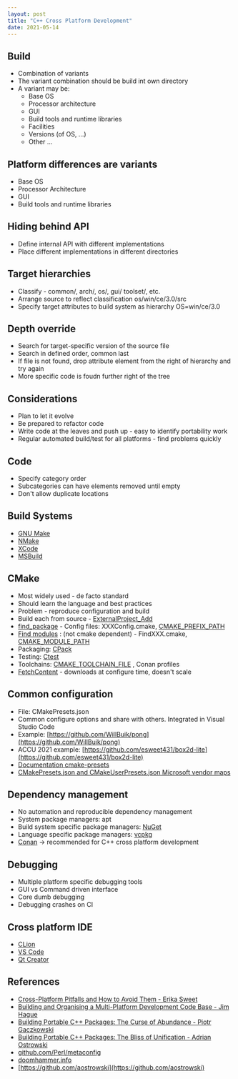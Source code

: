 ```yaml
---
layout: post
title: "C++ Cross Platform Development"
date: 2021-05-14
---
```


## Build
* Combination of variants
* The variant combination should be build int own directory
* A variant may be:
  * Base OS
  * Processor architecture
  * GUI
  * Build tools and runtime libraries
  * Facilities
  * Versions (of OS, ...) 
  * Other ...

## Platform differences are variants
* Base OS
* Processor Architecture
* GUI
* Build tools and runtime libraries

## Hiding behind API
* Define internal API with different implementations
* Place different implementations in different directories

## Target hierarchies
* Classify - common/, arch/, os/, gui/ toolset/, etc.
* Arrange source to reflect classification os/win/ce/3.0/src
* Specify target attributes to build system as hierarchy OS=win/ce/3.0

## Depth override
* Search for target-specific version of the source file
* Search in defined order, common last
* If file is not found, drop attribute element from the right of hierarchy and try again
* More specific code is foudn further right of the tree

## Considerations
* Plan to let it evolve
* Be prepared to refactor code
* Write code at the leaves and push up - easy to identify portability work
* Regular automated build/test for all platforms - find problems quickly

## Code 
* Specify category order
* Subcategories can have elements removed until empty
* Don't allow duplicate locations

## Build Systems
* [GNU Make](https://www.gnu.org/software/make/manual/make.html)
* [NMake](https://docs.microsoft.com/en-us/cpp/build/reference/nmake-reference?view=msvc-160)
* [XCode](https://developer.apple.com/xcode/)
* [MSBuild](https://docs.microsoft.com/en-us/visualstudio/msbuild/msbuild?view=vs-2019)

## CMake
* Most widely used - de facto standard
* Should learn the language and best practices
* Problem - reproduce configuration and build
* Build each from source - [ExternalProject_Add](https://cmake.org/cmake/help/latest/module/ExternalProject.html)
* [find_package](https://cmake.org/cmake/help/latest/command/find_package.html) - Config files: XXXConfig.cmake, [CMAKE_PREFIX_PATH](https://cmake.org/cmake/help/latest/variable/CMAKE_PREFIX_PATH.html)
* [Find modules](https://cmake.org/cmake/help/latest/manual/cmake-developer.7.html) : (not cmake dependent) - FindXXX.cmake, [CMAKE_MODULE_PATH](https://cmake.org/cmake/help/latest/variable/CMAKE_MODULE_PATH.html)
* Packaging: [CPack](https://cmake.org/cmake/help/latest/module/CPack.html)
* Testing: [Ctest](https://cmake.org/cmake/help/v2.8.12/ctest.html)
* Toolchains: [CMAKE_TOOLCHAIN_FILE](https://cmake.org/cmake/help/latest/variable/CMAKE_TOOLCHAIN_FILE.html) , Conan profiles
* [FetchContent](https://cmake.org/cmake/help/latest/module/FetchContent.html) - downloads at configure time, doesn't scale

## Common configuration
* File: CMakePresets.json
* Common configure options and share with others. Integrated in Visual Studio Code
* Example: [https://github.com/WillBuik/pong](https://github.com/WillBuik/pong)
* ACCU 2021 example: [https://github.com/esweet431/box2d-lite](https://github.com/esweet431/box2d-lite)
* [Documentation cmake-presets](https://cmake.org/cmake/help/latest/manual/cmake-presets.7.html)
* [CMakePresets.json and CMakeUserPresets.json Microsoft vendor maps](https://docs.microsoft.com/en-us/cpp/build/cmake-presets-json-reference?view=msvc-160)

## Dependency management
* No automation and reproducible dependency management
* System package managers: apt
* Build system specific package managers: [NuGet](https://www.nuget.org/)
* Language specific package managers: [vcpkg](https://vcpkg.io/en/index.html)
* [Conan](https://conan.io/) -> recommended for C++ cross platform development

## Debugging
* Multiple platform specific debugging tools
* GUI vs Command driven interface
* Core dumb debugging
* Debugging crashes on CI

## Cross platform IDE
* [CLion](https://www.jetbrains.com/clion/)
* [VS Code](https://code.visualstudio.com/)
* [Qt Creator](https://www.qt.io/product/development-tools)

## References
* [Cross-Platform Pitfalls and How to Avoid Them - Erika Sweet](https://www.youtube.com/watch?v=-NhaPNq16Qk)
* [Building and Organising a Multi-Platform Development Code Base - Jim Hague](https://www.youtube.com/watch?v=ch5N6htBZd0)
* [Building Portable C++ Packages: The Curse of Abundance - Piotr Gaczkowski](https://www.youtube.com/watch?v=ibpbrTwnSdU)
* [Building Portable C++ Packages: The Bliss of Unification - Adrian Ostrowski](https://www.youtube.com/watch?v=8nC7ogI-pl8)
* [github.com/Perl/metaconfig](github.com/Perl/metaconfig)
* [doomhammer.info](doomhammer.info)
* [https://github.com/aostrowski](https://github.com/aostrowski)

